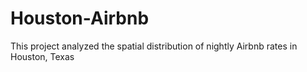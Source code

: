 # Houston-Airbnb
This project analyzed the spatial distribution of nightly Airbnb rates in Houston, Texas
